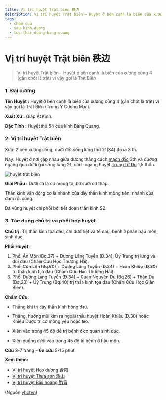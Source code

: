 ```yaml
---
title: Vị trí huyệt Trật biên 秩边
description: Vị trí huyệt Trật biên – Huyệt ở bên cạnh là biên của xương cùng 4 (gần chót là trật) vì vậy gọi là Trật Biên
tags:
  - cham-cuu
  - sau-kinh-duong
  - tuc-thai-duong-bang-quang
---
```


# Vị trí huyệt Trật biên 秩边 

> Vị trí huyệt Trật biên – Huyệt ở bên cạnh là biên của xương cùng 4 (gần chót là trật) vì vậy gọi là Trật Biên

### 1. Đại cương

**Tên Huyệt :** Huyệt ở bên cạnh là biên của xương cùng 4 (gần chót là trật) vì vậy gọi là Trật Biên (Trung Y Cương Mục).

**Xuất Xứ :** Giáp Ất Kinh.

**Đặc Tính** : Huyệt thứ 54 của kinh Bàng Quang.

### 2. Vị trí huyệt Trật biên

Xưa: 2 bên xương sống, dưới đốt sống lưng thứ 21(S4) đo ra 3 th.

Nay: Huyệt ở nơi gặp nhau giữa đường thẳng cách [mạch đốc](/yhctvn/dai-cuong-mach-doc) 3th và đường ngang qua dưới gai sống lưng 21, cách ngang huyệt [Trung Lữ Du](/yhctvn/vi-tri-huyet-trung-lu-du-%e4%b8%ad%e8%86%82%e4%bf%9e) 1,5 thốn.

![huyệt trật biên](/imgs/yhctvn/huyet-trat-bien-300x169.jpg)

**Giải Phẫu :** Dưới da là cơ mông to, bờ dưới cơ tháp.

Thần kinh vận động cơ là nhánh của dây thần kinh mông trên, nhánh của đám rối cùng.

Da vùng huyệt chi phối bởi tiết đoạn thần kinh S2.

### 3. Tác dụng chủ trị và phối hợp huyệt

**Chủ trị:** Trị thần kinh tọa đau, chi dưới liệt và tê đau, bệnh ở phần hậu môn, sinh dục.

**Phối Huyệt :**

1. Phối Ân Môn (Bq.37) + Dương Lăng Tuyền (Đ.34), Ủy Trung trị lưng và đùi đau (Châm Cứu Học Thượng Hải).
2. Phối Côn Lôn (Bq.60) + Dương Lăng Tuyền (Đ.34) + Hoàn Khiêu (Đ.30) trị thần kinh tọa đau (Châm Cứu Học Thượng Hải).
3. Phối Dương Lăng Tuyền (Đ.34) + Quan Nguyên Du (Bq.26) + Thận Du (Bq.23) + Uỷ Trung (Bq.40) trị thần kinh tọa đau (Châm Cứu Học Giản Biên).

**Châm Cứu:**

+ Thẳng khi trị dây thần kinh hông đau.

+ Thẳng, hướng mũi kim ra ngoài thấu huyệt Hoàn Khiêu (Đ.30) hoặc Khiêu Dược trị cơ mông yếu hoặc teo.

+ Xiên vào trong 45 độ để trị bệnh ở cơ quan sinh dục.

+ Xiên xuống dưới vào trong 45 độ trị bệnh ở hậu môn.

**Cứu** 3-7 tráng – **Ôn cứu** 5-15 phút.

**Xem thêm:**

* [Vị trí huyệt Hợp dương 合阳](/yhctvn/vi-tri-huyet-hop-duong-%e5%90%88%e9%98%b3)
* [Vị trí huyệt Thừa sơn 承山](/yhctvn/vi-tri-huyet-thua-son-%e6%89%bf%e5%b1%b1)
* [Vị trí huyệt Bào hoang 胞肓](/yhctvn/vi-tri-huyet-bao-hoang-%e8%83%9e%e8%82%93)

(Nguồn <a href="https://yhctvn.com/vi-tri-huyet-trat-bien-秩边/" target="_blank">yhctvn</a>)
